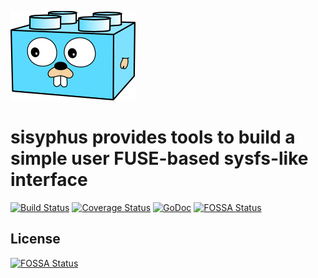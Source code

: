 ![Gopherbrick](gopherbrick.png)
# sisyphus provides tools to build a simple user FUSE-based sysfs-like interface

[![Build Status](https://travis-ci.org/ev3go/sisyphus.svg?branch=master)](https://travis-ci.org/ev3go/sisyphus) [![Coverage Status](https://coveralls.io/repos/ev3go/sisyphus/badge.svg?branch=master&service=github)](https://coveralls.io/github/ev3go/sisyphus?branch=master) [![GoDoc](https://godoc.org/github.com/ev3go/sisyphus?status.svg)](https://godoc.org/github.com/ev3go/sisyphus)
[![FOSSA Status](https://app.fossa.com/api/projects/git%2Bgithub.com%2Fev3go%2Fsisyphus.svg?type=shield)](https://app.fossa.com/projects/git%2Bgithub.com%2Fev3go%2Fsisyphus?ref=badge_shield)


## License
[![FOSSA Status](https://app.fossa.com/api/projects/git%2Bgithub.com%2Fev3go%2Fsisyphus.svg?type=large)](https://app.fossa.com/projects/git%2Bgithub.com%2Fev3go%2Fsisyphus?ref=badge_large)